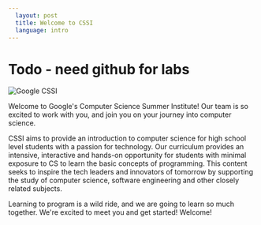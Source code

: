 ```yaml
---
  layout: post
  title: Welcome to CSSI
  language: intro
---
```

# Todo - need github for labs

![Google CSSI](http://flatironschool-uploads.s3.amazonaws.com/cssilogo.png)

Welcome to Google's Computer Science Summer Institute! Our team is so excited to work with you, and join you on your journey into computer science.

CSSI aims to provide an introduction to computer science for high school level students with a passion for technology. Our curriculum provides an intensive, interactive and hands-on opportunity for students with minimal exposure to CS to learn the basic concepts of programming. This content seeks to inspire the tech leaders and innovators of tomorrow by supporting the study of computer science, software engineering and other closely related subjects.

Learning to program is a wild ride, and we are going to learn so much together. We're excited to meet you and get started! Welcome!
